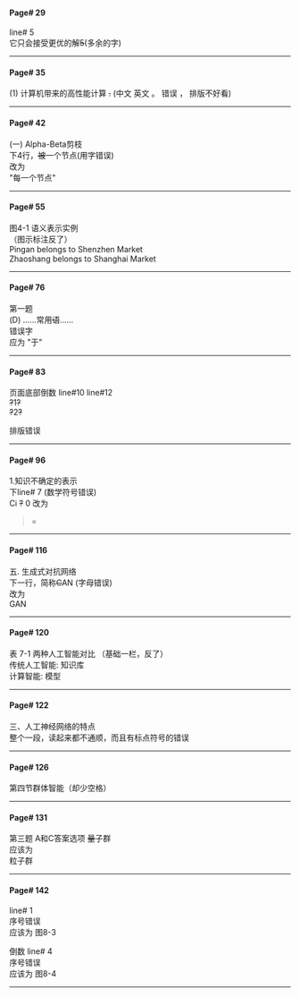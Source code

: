 #### Page# 29
line# 5   
它只会接受更优的解~~5~~(多余的字)   
  
___

#### Page# 35
(1) 计算机带来的高性能计算 ~~.~~  (中文 英文 。 错误 ， 排版不好看)   
  
___

#### Page# 42
(一) Alpha-Beta剪枝  
下4行，~~被~~一个节点(用字错误)   
改为     
"每一个节点"   
___

#### Page# 55
图4-1 语义表示实例      
（图示标注反了）    
Pingan belongs to  Shenzhen Market    
Zhaoshang belongs to Shanghai Market   
   
___
#### Page# 76
第一题    
(D) ......常用~~语~~......   
错误字       
应为 "于"   
  
___

#### Page# 83
页面底部倒数 line#10  line#12         
~~?~~1~~?~~      
~~?~~2~~?~~     
  
排版错误
___



#### Page# 96
1.知识不确定的表示     
下line# 7   (数学符号错误)   
Ci ~~?~~ 0
改为     
>=       
___

#### Page# 116
五. 生成式对抗网络  
下一行，简称~~C~~AN (字母错误)   
改为     
GAN   
___



#### Page# 120
表 7-1 两种人工智能对比 （基础一栏，反了）   
传统人工智能: 知识库      
计算智能: 模型
   
___

#### Page# 122
三、人工神经网络的特点     
整个一段，读起来都不通顺，而且有标点符号的错误    

___

#### Page# 126
第四节群体智能（却少空格）   
 
___


#### Page# 131
第三题 A和C答案选项
~~量~~子群           
应该为     
粒子群    
 
___



#### Page# 142
line# 1   
序号错误     
应该为  图8-3    

      
倒数 line# 4    
序号错误     
应该为   图8-4   
   
 
___

